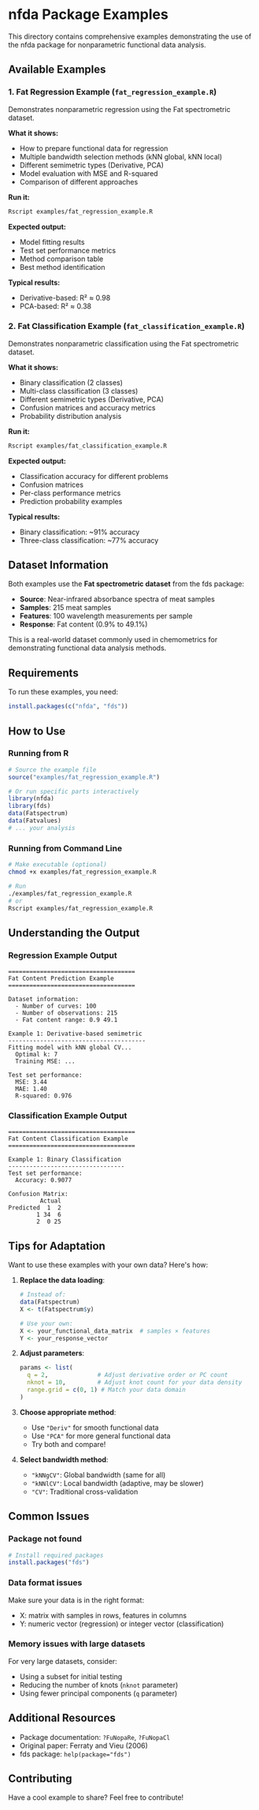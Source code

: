 # nfda Package Examples

This directory contains comprehensive examples demonstrating the use of the nfda package for nonparametric functional data analysis.

## Available Examples

### 1. Fat Regression Example (`fat_regression_example.R`)

Demonstrates nonparametric regression using the Fat spectrometric dataset.

**What it shows:**
- How to prepare functional data for regression
- Multiple bandwidth selection methods (kNN global, kNN local)
- Different semimetric types (Derivative, PCA)
- Model evaluation with MSE and R-squared
- Comparison of different approaches

**Run it:**
```bash
Rscript examples/fat_regression_example.R
```

**Expected output:**
- Model fitting results
- Test set performance metrics
- Method comparison table
- Best method identification

**Typical results:**
- Derivative-based: R² ≈ 0.98
- PCA-based: R² ≈ 0.38

### 2. Fat Classification Example (`fat_classification_example.R`)

Demonstrates nonparametric classification using the Fat spectrometric dataset.

**What it shows:**
- Binary classification (2 classes)
- Multi-class classification (3 classes)
- Different semimetric types (Derivative, PCA)
- Confusion matrices and accuracy metrics
- Probability distribution analysis

**Run it:**
```bash
Rscript examples/fat_classification_example.R
```

**Expected output:**
- Classification accuracy for different problems
- Confusion matrices
- Per-class performance metrics
- Prediction probability examples

**Typical results:**
- Binary classification: ~91% accuracy
- Three-class classification: ~77% accuracy

## Dataset Information

Both examples use the **Fat spectrometric dataset** from the fds package:

- **Source**: Near-infrared absorbance spectra of meat samples
- **Samples**: 215 meat samples
- **Features**: 100 wavelength measurements per sample
- **Response**: Fat content (0.9% to 49.1%)

This is a real-world dataset commonly used in chemometrics for demonstrating functional data analysis methods.

## Requirements

To run these examples, you need:
```r
install.packages(c("nfda", "fds"))
```

## How to Use

### Running from R

```r
# Source the example file
source("examples/fat_regression_example.R")

# Or run specific parts interactively
library(nfda)
library(fds)
data(Fatspectrum)
data(Fatvalues)
# ... your analysis
```

### Running from Command Line

```bash
# Make executable (optional)
chmod +x examples/fat_regression_example.R

# Run
./examples/fat_regression_example.R
# or
Rscript examples/fat_regression_example.R
```

## Understanding the Output

### Regression Example Output

```
====================================
Fat Content Prediction Example
====================================

Dataset information:
  - Number of curves: 100 
  - Number of observations: 215 
  - Fat content range: 0.9 49.1 

Example 1: Derivative-based semimetric
---------------------------------------
Fitting model with kNN global CV...
  Optimal k: 7 
  Training MSE: ...

Test set performance:
  MSE: 3.44
  MAE: 1.40
  R-squared: 0.976
```

### Classification Example Output

```
====================================
Fat Content Classification Example
====================================

Example 1: Binary Classification
---------------------------------
Test set performance:
  Accuracy: 0.9077 

Confusion Matrix:
         Actual
Predicted  1  2
        1 34  6
        2  0 25
```

## Tips for Adaptation

Want to use these examples with your own data? Here's how:

1. **Replace the data loading**:
   ```r
   # Instead of:
   data(Fatspectrum)
   X <- t(Fatspectrum$y)
   
   # Use your own:
   X <- your_functional_data_matrix  # samples × features
   Y <- your_response_vector
   ```

2. **Adjust parameters**:
   ```r
   params <- list(
     q = 2,              # Adjust derivative order or PC count
     nknot = 10,         # Adjust knot count for your data density
     range.grid = c(0, 1) # Match your data domain
   )
   ```

3. **Choose appropriate method**:
   - Use `"Deriv"` for smooth functional data
   - Use `"PCA"` for more general functional data
   - Try both and compare!

4. **Select bandwidth method**:
   - `"kNNgCV"`: Global bandwidth (same for all)
   - `"kNNlCV"`: Local bandwidth (adaptive, may be slower)
   - `"CV"`: Traditional cross-validation

## Common Issues

### Package not found
```r
# Install required packages
install.packages("fds")
```

### Data format issues
Make sure your data is in the right format:
- X: matrix with samples in rows, features in columns
- Y: numeric vector (regression) or integer vector (classification)

### Memory issues with large datasets
For very large datasets, consider:
- Using a subset for initial testing
- Reducing the number of knots (`nknot` parameter)
- Using fewer principal components (`q` parameter)

## Additional Resources

- Package documentation: `?FuNopaRe`, `?FuNopaCl`
- Original paper: Ferraty and Vieu (2006)
- fds package: `help(package="fds")`

## Contributing

Have a cool example to share? Feel free to contribute!

